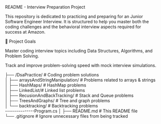 README - Interview Preparation Project

This repository is dedicated to practicing and preparing for an Junior Software Engineer Interview. It is structured to help you master both the coding challenges and the behavioral interview aspects required for success at Amazon.

🚀 Project Goals

Master coding interview topics including Data Structures, Algorithms, and Problem Solving.

Track and improve problem-solving speed with mock interview simulations.

├── /DsaPractice/ # Coding problem solutions  
│   ├── arraysAndStringManipulation/  # Problems related to arrays & strings  
│   ├── HashMaps/ # HashMap problems  
│   ├── LinkedList/# Linked list problems  
│   ├── RecusionAndBackTracking/ # Stack and Queue problems   
│   ├── TreesAndGraphs/  # Tree and graph problems  
│   └── backtracking/ # Backtracking problems  
---------------Program.cs
│
├── README.md # This README file  
└── .gitignore # Ignore unnecessary files from being tracked  

